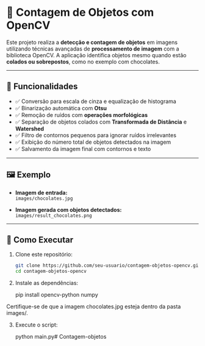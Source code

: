 # 🧠 Contagem de Objetos com OpenCV

Este projeto realiza a **detecção e contagem de objetos** em imagens utilizando técnicas avançadas de **processamento de imagem** com a biblioteca OpenCV. A aplicação identifica objetos mesmo quando estão **colados ou sobrepostos**, como no exemplo com chocolates.

---

## 📌 Funcionalidades

- ✅ Conversão para escala de cinza e equalização de histograma  
- ✅ Binarização automática com **Otsu**
- ✅ Remoção de ruídos com **operações morfológicas**
- ✅ Separação de objetos colados com **Transformada de Distância** e **Watershed**
- ✅ Filtro de contornos pequenos para ignorar ruídos irrelevantes
- ✅ Exibição do número total de objetos detectados na imagem
- ✅ Salvamento da imagem final com contornos e texto

---

## 🖼️ Exemplo

- **Imagem de entrada:**  
  `images/chocolates.jpg`

- **Imagem gerada com objetos detectados:**  
  `images/result_chocolates.png`

---

## 🚀 Como Executar

1. Clone este repositório:
   ```bash
   git clone https://github.com/seu-usuario/contagem-objetos-opencv.git
   cd contagem-objetos-opencv
2. Instale as dependências:

    pip install opencv-python numpy

Certifique-se de que a imagem chocolates.jpg esteja dentro da pasta images/.

3. Execute o script:

    python main.py#   C o n t a g e m - o b j e t o s  
 